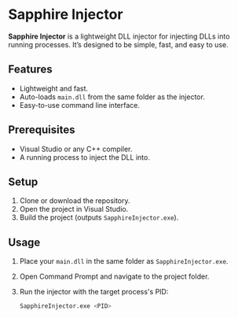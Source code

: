 # Sapphire Injector

**Sapphire Injector** is a lightweight DLL injector for injecting DLLs into running processes. It’s designed to be simple, fast, and easy to use.

## Features
- Lightweight and fast.
- Auto-loads `main.dll` from the same folder as the injector.
- Easy-to-use command line interface.

## Prerequisites
- Visual Studio or any C++ compiler.
- A running process to inject the DLL into.

## Setup
1. Clone or download the repository.
2. Open the project in Visual Studio.
3. Build the project (outputs `SapphireInjector.exe`).

## Usage
1. Place your `main.dll` in the same folder as `SapphireInjector.exe`.
2. Open Command Prompt and navigate to the project folder.
3. Run the injector with the target process's PID:

   ```bash
   SapphireInjector.exe <PID>
